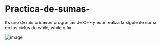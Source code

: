 # Practica-de-sumas-
Es uno de mis primeros programas de C++ y este realiza la siguiente suma en los ciclos do while, while y for.

![image](https://user-images.githubusercontent.com/64390156/124487785-bbb3ce00-dd74-11eb-827e-65882858c73a.png)

